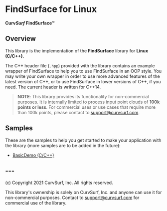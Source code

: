 # FindSurface for Linux

**Curv*Surf* FindSurface™**

## Overview

This library is the implementation of the **FindSurface** library for **Linux (C/C++).**

The C++ header file (`.hpp`) provided with the library contains an example wrapper of FindSurface to help you to use FindSurface in an OOP style. You may write your own wrapper in order to use more advanced features of the latest version of C++, or to use FindSurface in lower versions of C++, if you need. The current header is written for C++14.

> **NOTE**: This library provides its functionality for non-commercial purposes. It is internally limited to process input point clouds of **100k points or less**. For commercial uses or use cases that require more than 100k points, please contact to support@curvsurf.com.


## Samples

These are the samples to help you get started to make your application with the library (more samples are to be added in the future):

- [BasicDemo (C/C++)](https://github.com/CurvSurf/FindSurface-BasicDemo-Windows-Linux)


## ---

(c) Copyright 2021 CurvSurf, Inc. All rights reserved.

This library's ownership is solely on CurvSurf, Inc. and anyone can use it for non-commercial purposes. Contact to support@curvsurf.com for commercial use of the library.

